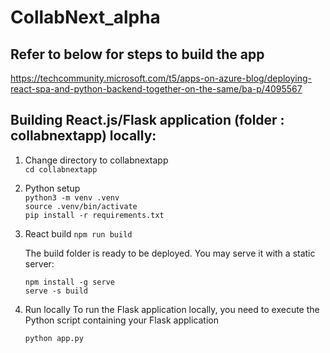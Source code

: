 # CollabNext_alpha

## Refer to below for steps to build the app

https://techcommunity.microsoft.com/t5/apps-on-azure-blog/deploying-react-spa-and-python-backend-together-on-the-same/ba-p/4095567


## Building React.js/Flask application (folder : collabnextapp) locally:

1. Change directory to collabnextapp<br>
`cd collabnextapp`<br>

2. Python setup<br>
`python3 -m venv .venv`<br>
`source .venv/bin/activate`<br>
`pip install -r requirements.txt`<br>

3. React build
`npm run build`

    The build folder is ready to be deployed.
    You may serve it with a static server:

    `npm install -g serve`<br>
    `serve -s build`
 
4. Run locally 
 To run the Flask application locally, you need to execute the Python script containing your Flask application 

   `python app.py`



